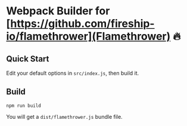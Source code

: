 # Webpack Builder for [https://github.com/fireship-io/flamethrower](Flamethrower) 🔥

## Quick Start

Edit your default options in `src/index.js`, then build it.

## Build

```
npm run build
```

You will get a `dist/flamethrower.js` bundle file.
